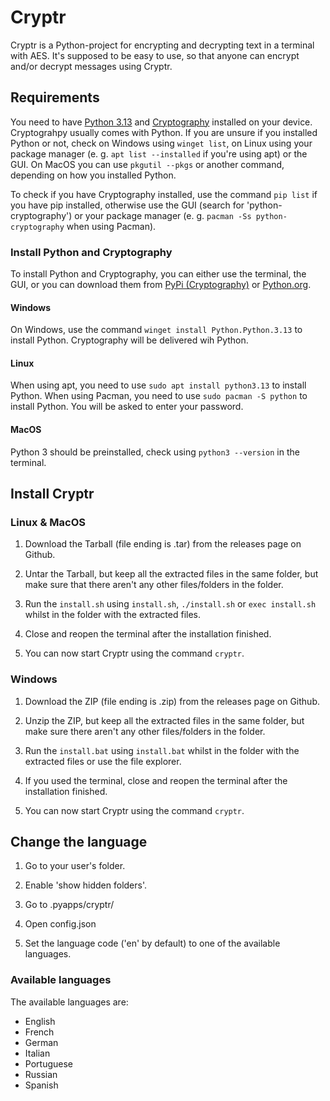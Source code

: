 # Cryptr

Cryptr is a Python-project for encrypting and decrypting text in a terminal with AES. It's supposed to be easy to use, so that anyone can encrypt and/or decrypt messages using Cryptr.

## Requirements

You need to have [Python 3.13](https://www.python.org/downloads/) and [Cryptography](https://pypi.org/project/cryptography/) installed on your device.
Cryptograhpy usually comes with Python.
If you are unsure if you installed Python or not, check on Windows using `winget list`, on Linux using your package manager (e. g. `apt list --installed` if you're using apt) or the GUI.
On MacOS you can use `pkgutil --pkgs` or another command, depending on how you installed Python.

To check if you have Cryptography installed, use the command `pip list` if you have pip installed, otherwise use the GUI (search for 'python-cryptography') or your package manager (e. g. `pacman -Ss python-cryptography` when using Pacman).

### Install Python and Cryptography

To install Python and Cryptography, you can either use the terminal, the GUI, or you can download them from [PyPi (Cryptography)](https://pypi.org/project/cryptography/) or [Python.org](https://python.org/downloads/).

#### Windows

On Windows, use the command `winget install Python.Python.3.13` to install Python.
Cryptography will be delivered wih Python.

#### Linux

When using apt, you need to use `sudo apt install python3.13` to install Python.
When using Pacman, you need to use `sudo pacman -S python` to install Python.
You will be asked to enter your password.

#### MacOS

Python 3 should be preinstalled, check using `python3 --version` in the terminal.

## Install Cryptr

### Linux & MacOS

1. Download the Tarball (file ending is .tar) from the releases page on Github.

2. Untar the Tarball, but keep all the extracted files in the same folder, but make sure that there aren't any other files/folders in the folder.

3. Run the `install.sh` using `install.sh`, `./install.sh` or `exec install.sh` whilst in the folder with the extracted files.

4. Close and reopen the terminal after the installation finished.

5. You can now start Cryptr using the command `cryptr`.

### Windows

1. Download the ZIP (file ending is .zip) from the releases page on Github.

2. Unzip the ZIP, but keep all the extracted files in the same folder, but make sure there aren't any other files/folders in the folder.

3. Run the `install.bat` using `install.bat` whilst in the folder with the extracted files or use the file explorer.

4. If you used the terminal, close and reopen the terminal after the installation finished.

5. You can now start Cryptr using the command `cryptr`.

## Change the language

1. Go to your user's folder.

2. Enable 'show hidden folders'.

3. Go to .pyapps/cryptr/

4. Open config.json

5. Set the language code ('en' by default) to one of the available languages.

### Available languages

The available languages are:

- English
- French
- German
- Italian
- Portuguese
- Russian
- Spanish

